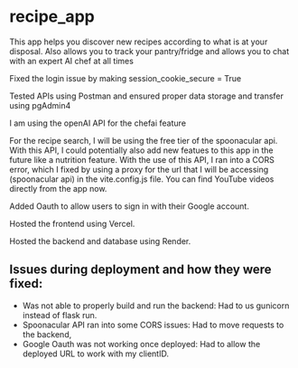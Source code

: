 # recipe_app
This app helps you discover new recipes according to what is at your disposal.
Also allows you to track your pantry/fridge and allows you to chat with an expert
AI chef at all times

Fixed the login issue by making session_cookie_secure = True

Tested APIs using Postman and ensured proper data storage and transfer using 
pgAdmin4

I am using the openAI API for the chefai feature

For the recipe search, I will be using the free tier of the spoonacular api. 
With this API, I could potentially also add new featues to this app in the future
like a nutrition feature. With the use of this API, I ran into a CORS error, which
I fixed by using a proxy for the url that I will be accessing (spoonacular api) in 
the vite.config.js file. You can find YouTube videos directly from the app now.

Added Oauth to allow users to sign in with their Google account.

Hosted the frontend using Vercel.

Hosted the backend and database using Render.

## Issues during deployment and how they were fixed:
- Was not able to properly build and run the backend: Had to us gunicorn instead of flask run.
- Spoonacular API ran into some CORS issues: Had to move requests to the backend,
- Google Oauth was not working once deployed: Had to allow the deployed URL to work with my clientID.
